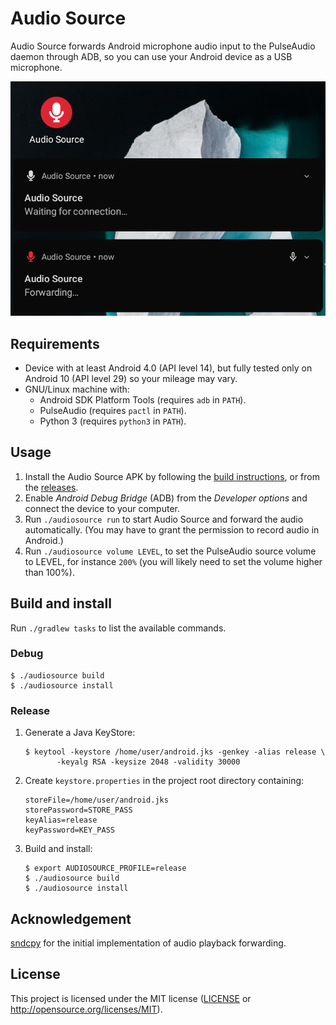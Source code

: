 # Audio Source

Audio Source forwards Android microphone audio input to the PulseAudio daemon
through ADB, so you can use your Android device as a USB microphone.

![screenshot](assets/screenshot.png)

## Requirements

- Device with at least Android 4.0 (API level 14), but fully tested only on
  Android 10 (API level 29) so your mileage may vary.
- GNU/Linux machine with:
  - Android SDK Platform Tools (requires `adb` in `PATH`).
  - PulseAudio (requires `pactl` in `PATH`).
  - Python 3 (requires `python3` in `PATH`).

## Usage

1. Install the Audio Source APK by following the [build
   instructions](#build-and-install), or from the
   [releases](https://github.com/gdzx/audiosource/releases).
2. Enable *Android Debug Bridge* (ADB) from the *Developer options* and connect
   the device to your computer.
3. Run `./audiosource run` to start Audio Source and forward the audio
   automatically. (You may have to grant the permission to record audio in
   Android.)
4. Run `./audiosource volume LEVEL`, to set the PulseAudio source volume to
   LEVEL, for instance `200%` (you will likely need to set the volume higher
   than 100%).

## Build and install

Run `./gradlew tasks` to list the available commands.

### Debug

```shell
$ ./audiosource build
$ ./audiosource install
```

### Release

1. Generate a Java KeyStore:

   ```shell
   $ keytool -keystore /home/user/android.jks -genkey -alias release \
          -keyalg RSA -keysize 2048 -validity 30000
   ```

2. Create `keystore.properties` in the project root directory containing:

   ```
   storeFile=/home/user/android.jks
   storePassword=STORE_PASS
   keyAlias=release
   keyPassword=KEY_PASS
   ```

3. Build and install:

   ```shell
   $ export AUDIOSOURCE_PROFILE=release
   $ ./audiosource build
   $ ./audiosource install
   ```

## Acknowledgement

[sndcpy](https://github.com/rom1v/sndcpy) for the initial implementation of
audio playback forwarding.

## License

This project is licensed under the MIT license ([LICENSE](LICENSE) or
http://opensource.org/licenses/MIT).
